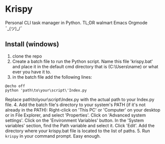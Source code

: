 # Krispy
Personal CLI task manager in Python.
TL;DR walmart Emacs Orgmode ¯\_(ツ)_/¯
## Install (windows)
1. clone the repo
2. Create a batch file to run the Python script. Name this file 'krispy.bat' and place it in the default cmd directory that is (C:\Users\name) or what ever you have it to.
3. in the batch file add the following lines:
```
@echo off
python 'path\to\your\script\'Index.py
```
Replace path\to\your\script\Index.py with the actual path to your Index.py file.
4. Add the batch file's directory to your system's PATH (if it's not already in the PATH):
    Right-click on 'This PC' or 'Computer' on your desktop or in File Explorer, and select 'Properties'.
    Click on 'Advanced system settings'.
    Click on the 'Environment Variables' button.
    In the 'System variables' section, find the Path variable and select it. Click 'Edit'.
    Add the directory where your krispy.bat file is located to the list of paths.
5. Run `krispy` in your command prompt.
Easy enough.

